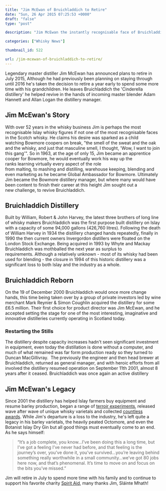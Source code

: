 ```yaml
---
title: "Jim McEwan of Bruichladdich to Retire"
date: "Sun, 26 Apr 2015 07:25:53 +0000"
draft: "false"
type: "post"

description: "Jim McEwan the instantly recognisable face of Bruichladdich has announced his plans to retire in July, Learn more about Jim & his legacy with Uisce Beatha"

categories: ["Whisky News"]

thumbnail_id: 522

url: /jim-mcewan-of-bruichladdich-to-retire/
---
```


Legendary master distiller Jim McEwan has announced plans to retire in July 2015, Although he had previously been planning on staying through until 2016 he's taken the decision to retire a year early to spend some more time with his grandchildren. He leaves Bruichladdich the 'Cinderella distillery' he helped revive in the hands of incoming master blender Adam Hannett and Allan Logan the distillery manager.
<h2>Jim McEwan's Story</h2>
With over 52 years in the whisky business Jim is perhaps the most recognisable Islay whisky figures if not one of the most recognisable faces in the Scotch whisky. He claims his desire was sparked as a child watching Bowmore coopers on break, "the smell of the sweat and the oak and the whisky, and just that masculine smell, I thought, 'Wow, I want to join this gang'". So in 1963, at the age of only 15, Jim became an <span>apprentice cooper for Bowmore, he would eventually work his way up the ranks learning virtually every aspect of the role from malting, to mashing and distilling, warehouse keeping, blending and even marketing as he became Global Ambassador for Bowmore. Ultimately Jim became the </span>Bowmore distillery manager, but where many would have been content to finish their career at this height Jim sought out a new challenge, to revive Bruichladdich.
<h2>Bruichladdich Distillery</h2>
Built by William, Robert &amp; John<span> Harvey, the latest three brothers of long line of whisky makers Bruichladdich was the first purpose built distillery on Islay with a capacity of some 94,000 gallons (426,760 litres). Following the death of William Harvey in 1934 the distillery changed hands repeatedly, finally in 1990 the then current owners Invergordon distillers were floated on the London Stock Exchange. Being acquired in 1993 by Whyte and Mackay Bruichladdich was mothballed the next year as surplus to requirements. Although a relatively unknown - most of its whisky had been used for blending - the closure in 1994 of this historic distillery was a significant loss to both Islay and the industry as a whole.</span>
<h2>Bruichladdich Reborn</h2>
On the 19 of December 2000 Bruichladdich would once more change hands, this time being taken over by a group of private investors led by wine merchant Mark Reynier &amp; Simon Coughlin acquired the distillery for some £6.5 million. Their first choice for product director was Jim McEwan, and he accepted setting the stage for one of the most interesting, imaginative and innovative distilleries currently operating in Scotland today.
<h3>Restarting the Stills</h3>
The distillery despite capacity increases hadn't seen significant investment in equipment, even today the distillation is done without a computer, and much of what remained was far form production ready so they turned to <span>Duncan MacGillivray. </span> The previously the engineer and then head brewer at Bruichladdich, returned as general manager, and with heroic efforts from all involved the distillery resumed operation on September 11th 2001, almost 8 years after it ceased. Bruichladdich was once again an active distillery
<h2>Jim McEwan's Legacy</h2>
Since 2001 the distillery has helped Islay farmers buy equipment and resume barley production, began a range of <a href="http://uiscebeatha.co.uk/does-whisky-terroir-matter/" title="Does Whisky Terroir Matter?">terroir experiments</a>, released wave after wave of unique whisky varietals and collected <a href="http://www.bruichladdich.com/news-library/awards/all">countless awards</a>. While Jim's departure is a loss to the industry, he's left quite a legacy in his barley varietals, the heavily peated Octomore, and even the Botanist Islay Dry Gin but all good things must eventually come to an end. As he says himself:
<blockquote>“It’s a job complete, you know…I’ve been doing this a long time, but I’ve got a feeling I’ve never had before, and that feeling is the journey’s over, you’ve done it, you’ve survived…you’re leaving behind something really worthwhile in a small community…we’ve got 80 jobs here now, and that’s phenomenal. It’s time to move on and focus on the bits you’ve missed.”</blockquote>
Jim will retire in July to spend more time with his family and to continue to support his favorite charity <a href=" http://spiritaid.org.uk/">Spirit Aid</a>, many thanks Jim, Sláinte Mhath!
